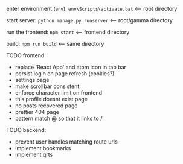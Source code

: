 enter environment (`env`):
`env\Scripts\activate.bat` <-- root directory

start server:
`python manage.py runserver` <-- root/gamma directory

run the frontend:
`npm start` <-- frontend directory

build:
`npm run build` <-- same directory

TODO frontend:

- replace 'React App' and atom icon in tab bar
- persist login on page refresh (cookies?)
- settings page
- make scrollbar consistent
- enforce character limit on frontend
- this profile doesnt exist page
- no posts recovered page
- prettier 404 page
- pattern match @<username> so that it links to /<username>

TODO backend:

- prevent user handles matching route urls
- implement bookmarks
- implement qrts
